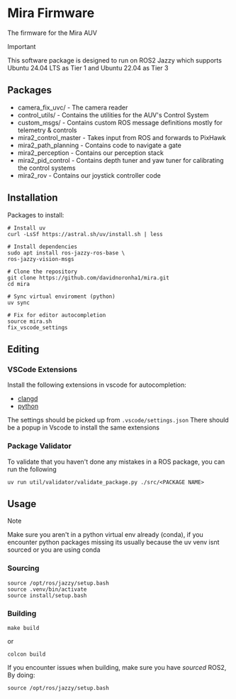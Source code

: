 # Mira Firmware
The firmware for the Mira AUV

> [!IMPORTANT]
> This software package is designed to run on ROS2 Jazzy which supports Ubuntu 24.04 LTS as Tier 1 and Ubuntu 22.04 as Tier 3

## Packages
- camera_fix_uvc/ - The camera reader
- control_utils/ - Contains the utilities for the AUV's Control System
- custom_msgs/ - Contains custom ROS message definitions mostly for telemetry & controls
- mira2_control_master - Takes input from ROS and forwards to PixHawk
- mira2_path_planning - Contains code to navigate a gate
- mira2_perception - Contains our perception stack
- mira2_pid_control - Contains depth tuner and yaw tuner for calibrating the control systems
- mira2_rov - Contains our joystick controller code

## Installation
Packages to install:
```
# Install uv
curl -LsSf https://astral.sh/uv/install.sh | less

# Install dependencies
sudo apt install ros-jazzy-ros-base \
ros-jazzy-vision-msgs

# Clone the repository
git clone https://github.com/davidnoronha1/mira.git
cd mira

# Sync virtual enviroment (python)
uv sync

# Fix for editor autocompletion
source mira.sh
fix_vscode_settings
```

## Editing

### VSCode Extensions
Install the following extensions in vscode for autocompletion:
- [clangd](https://marketplace.visualstudio.com/items?itemName=llvm-vs-code-extensions.vscode-clangd)
- [python](https://marketplace.visualstudio.com/items?itemName=ms-python.python)

The settings should be picked up from `.vscode/settings.json`
There should be a popup in Vscode to install the same extensions

### Package Validator
To validate that you haven't done any mistakes in a ROS package, you can run the following 
```
uv run util/validator/validate_package.py ./src/<PACKAGE NAME>
```

## Usage

> [!NOTE]
> Make sure you aren't in a python virtual env already (conda), if you encounter python packages missing its usually because the uv venv isnt sourced or you are using conda

### Sourcing
```
source /opt/ros/jazzy/setup.bash
source .venv/bin/activate
source install/setup.bash
```

### Building
```
make build
```
or 
```
colcon build
```

If you encounter issues when building, make sure you have _sourced_ ROS2, By doing:
```
source /opt/ros/jazzy/setup.bash
```